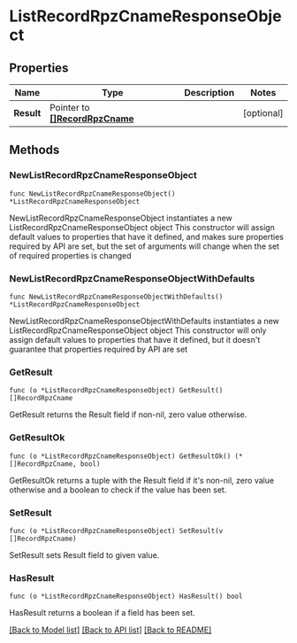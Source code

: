 # ListRecordRpzCnameResponseObject

## Properties

Name | Type | Description | Notes
------------ | ------------- | ------------- | -------------
**Result** | Pointer to [**[]RecordRpzCname**](RecordRpzCname.md) |  | [optional] 

## Methods

### NewListRecordRpzCnameResponseObject

`func NewListRecordRpzCnameResponseObject() *ListRecordRpzCnameResponseObject`

NewListRecordRpzCnameResponseObject instantiates a new ListRecordRpzCnameResponseObject object
This constructor will assign default values to properties that have it defined,
and makes sure properties required by API are set, but the set of arguments
will change when the set of required properties is changed

### NewListRecordRpzCnameResponseObjectWithDefaults

`func NewListRecordRpzCnameResponseObjectWithDefaults() *ListRecordRpzCnameResponseObject`

NewListRecordRpzCnameResponseObjectWithDefaults instantiates a new ListRecordRpzCnameResponseObject object
This constructor will only assign default values to properties that have it defined,
but it doesn't guarantee that properties required by API are set

### GetResult

`func (o *ListRecordRpzCnameResponseObject) GetResult() []RecordRpzCname`

GetResult returns the Result field if non-nil, zero value otherwise.

### GetResultOk

`func (o *ListRecordRpzCnameResponseObject) GetResultOk() (*[]RecordRpzCname, bool)`

GetResultOk returns a tuple with the Result field if it's non-nil, zero value otherwise
and a boolean to check if the value has been set.

### SetResult

`func (o *ListRecordRpzCnameResponseObject) SetResult(v []RecordRpzCname)`

SetResult sets Result field to given value.

### HasResult

`func (o *ListRecordRpzCnameResponseObject) HasResult() bool`

HasResult returns a boolean if a field has been set.


[[Back to Model list]](../README.md#documentation-for-models) [[Back to API list]](../README.md#documentation-for-api-endpoints) [[Back to README]](../README.md)



